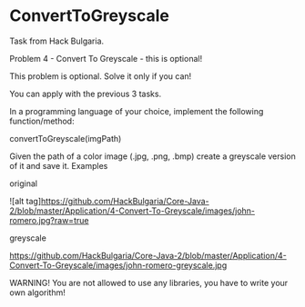 # ConvertToGreyscale
Task from Hack Bulgaria.

Problem 4 - Convert To Greyscale - this is optional!

This problem is optional. Solve it only if you can!

You can apply with the previous 3 tasks.

In a programming language of your choice, implement the following function/method:

convertToGreyscale(imgPath)

Given the path of a color image (.jpg, .png, .bmp) create a greyscale version of it and save it.
Examples

original

![alt tag]https://github.com/HackBulgaria/Core-Java-2/blob/master/Application/4-Convert-To-Greyscale/images/john-romero.jpg?raw=true

greyscale

https://github.com/HackBulgaria/Core-Java-2/blob/master/Application/4-Convert-To-Greyscale/images/john-romero-greyscale.jpg

WARNING! You are not allowed to use any libraries, you have to write your own algorithm!
